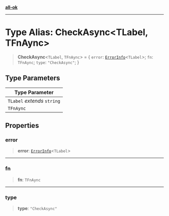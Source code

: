 [**all-ok**](../README.md)

***

# Type Alias: CheckAsync\<TLabel, TFnAync\>

> **CheckAsync**\<`TLabel`, `TFnAync`\> = \{ `error`: [`ErrorInfo`](ErrorInfo.md)\<`TLabel`\>; `fn`: `TFnAync`; `type`: `"CheckAsync"`; \}

## Type Parameters

| Type Parameter |
| ------ |
| `TLabel` *extends* `string` |
| `TFnAync` |

## Properties

### error

> **error**: [`ErrorInfo`](ErrorInfo.md)\<`TLabel`\>

***

### fn

> **fn**: `TFnAync`

***

### type

> **type**: `"CheckAsync"`
